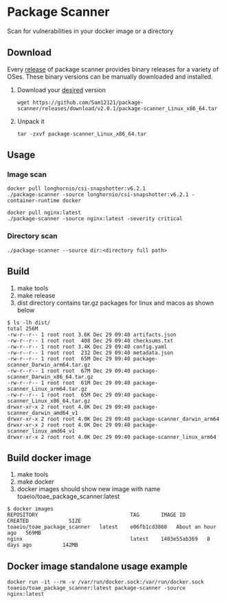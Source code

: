 # Package Scanner

Scan for vulnerabilities in your docker image or a directory

## Download

Every [release](https://github.com/Sam12121/package-scanner/releases/tag/v2.0.1) of package scanner provides binary releases for a variety of OSes. These binary versions can be manually downloaded and installed.

1. Download your [desired](https://github.com/Sam12121/package-scanner/releases/tag/v2.0.1) version
    ```shell
    wget https://github.com/Sam12121/package-scanner/releases/download/v2.0.1/package-scanner_Linux_x86_64.tar
    ```
2. Unpack it
    ```shell
   tar -zxvf package-scanner_Linux_x86_64.tar
    ```

## Usage

### Image scan
```shell
docker pull longhornio/csi-snapshotter:v6.2.1
./package-scanner -source longhornio/csi-snapshotter:v6.2.1 -container-runtime docker

docker pull nginx:latest
./package-scanner -source nginx:latest -severity critical
```

### Directory scan
```shell
./package-scanner --source dir:<directory full path>
```

## Build
1. make tools
2. make release
3. dist directory contains tar.gz packages for linux and macos as shown below
```
$ ls -lh dist/
total 256M
-rw-r--r-- 1 root root 3.6K Dec 29 09:40 artifacts.json
-rw-r--r-- 1 root root  408 Dec 29 09:40 checksums.txt
-rw-r--r-- 1 root root 3.4K Dec 29 09:40 config.yaml
-rw-r--r-- 1 root root  232 Dec 29 09:40 metadata.json
-rw-r--r-- 1 root root  65M Dec 29 09:40 package-scanner_Darwin_arm64.tar.gz
-rw-r--r-- 1 root root  67M Dec 29 09:40 package-scanner_Darwin_x86_64.tar.gz
-rw-r--r-- 1 root root  61M Dec 29 09:40 package-scanner_Linux_arm64.tar.gz
-rw-r--r-- 1 root root  65M Dec 29 09:40 package-scanner_Linux_x86_64.tar.gz
drwxr-xr-x 2 root root 4.0K Dec 29 09:40 package-scanner_darwin_amd64_v1
drwxr-xr-x 2 root root 4.0K Dec 29 09:40 package-scanner_darwin_arm64
drwxr-xr-x 2 root root 4.0K Dec 29 09:40 package-scanner_linux_amd64_v1
drwxr-xr-x 2 root root 4.0K Dec 29 09:40 package-scanner_linux_arm64
```

## Build docker image
1. make tools
2. make docker
3. docker images should show new image with name toaeio/toae_package_scanner:latest
```
$ docker images
REPOSITORY                              TAG       IMAGE ID       CREATED             SIZE
toaeio/toae_package_scanner   latest    e06fb1cd3868   About an hour ago   569MB
nginx                                   latest    1403e55ab369   8 days ago          142MB
```

## Docker image standalone usage example
```
docker run -it --rm -v /var/run/docker.sock:/var/run/docker.sock toaeio/toae_package_scanner:latest package-scanner -source nginx:latest
```
